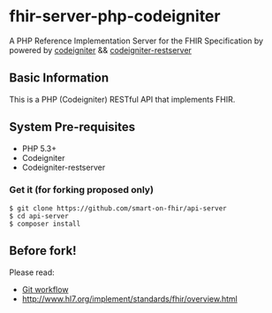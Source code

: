 fhir-server-php-codeigniter
===========================

A PHP Reference Implementation Server for the FHIR Specification by powered by [codeigniter](https://github.com/bcit-ci/CodeIgniter) && [codeigniter-restserver](https://github.com/chriskacerguis/codeigniter-restserver)


Basic Information
-----------------

This is a PHP (Codeigniter) RESTful API that implements FHIR. 


System Pre-requisites
---------------------

* PHP 5.3+
* Codeigniter
* Codeigniter-restserver

###  Get it (for forking proposed only)
```
$ git clone https://github.com/smart-on-fhir/api-server
$ cd api-server
$ composer install
```

Before fork!
------------

Please read:

- [Git workflow](https://www.atlassian.com/git/workflows#!workflow-gitflow)
- http://www.hl7.org/implement/standards/fhir/overview.html
